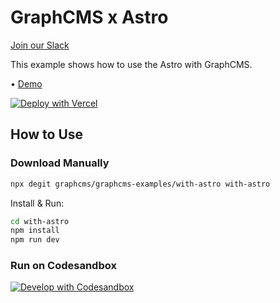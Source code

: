 # GraphCMS x Astro

[Join our Slack](https://slack.graphcms.com)

This example shows how to use the Astro with GraphCMS.

• [Demo](https://graphcms-with-astro.vercel.app)

[![Deploy with Vercel](https://vercel.com/button)](https://vercel.com/import/project?template=https://github.com/GraphCMS/graphcms-examples/tree/master/with-astro)

## How to Use

### Download Manually

```bash
npx degit graphcms/graphcms-examples/with-astro with-astro
```

Install & Run:

```bash
cd with-astro
npm install
npm run dev
```

### Run on Codesandbox

[![Develop with Codesandbox](https://codesandbox.io/static/img/play-codesandbox.svg)](https://codesandbox.io/s/github/GraphCMS/graphcms-examples/tree/master/with-astro)
